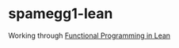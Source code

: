 # spamegg1-lean

Working through [Functional Programming in Lean](https://lean-lang.org/functional_programming_in_lean)
